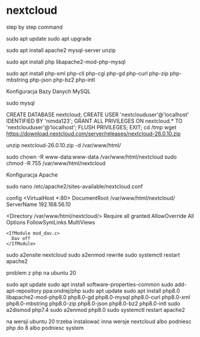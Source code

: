# nextcloud
step by step command

sudo apt update
sudo apt upgrade

sudo apt install apache2 mysql-server  unzip

sudo apt install php libapache2-mod-php-mysql

sudo apt install php-xml php-cli php-cgi php-gd php-curl php-zip php-mbstring php-json php-bz2 php-intl

 Konfiguracja Bazy Danych MySQL

 sudo mysql

CREATE DATABASE nextcloud;
CREATE USER 'nextclouduser'@'localhost' IDENTIFIED BY 'nimda123';
GRANT ALL PRIVILEGES ON nextcloud.* TO 'nextclouduser'@'localhost';
FLUSH PRIVILEGES;
EXIT;
cd /tmp
wget https://download.nextcloud.com/server/releases/nextcloud-26.0.10.zip
<!-- unzip nextcloud-26.0.10.zip
sudo mv nextcloud /var/www/html/nextcloud -->
unzip nextcloud-26.0.10.zip -d /var/www/html/


sudo chown -R www-data:www-data /var/www/html/nextcloud
sudo chmod -R 755 /var/www/html/nextcloud

Konfiguracja Apache

sudo nano /etc/apache2/sites-available/nextcloud.conf

config 
<VirtualHost *:80>
  DocumentRoot /var/www/html/nextcloud/
  ServerName 192.168.56.10

  <Directory /var/www/html/nextcloud/>
    Require all granted
    AllowOverride All
    Options FollowSymLinks MultiViews

    <IfModule mod_dav.c>
      Dav off
    </IfModule>
  </Directory>
</VirtualHost>


sudo a2ensite nextcloud
sudo a2enmod rewrite
sudo systemctl restart apache2


problem z php na ubuntu 20 

sudo apt update
sudo apt install software-properties-common
sudo add-apt-repository ppa:ondrej/php
sudo apt update
sudo apt install php8.0 libapache2-mod-php8.0 php8.0-gd php8.0-mysql php8.0-curl php8.0-xml php8.0-mbstring php8.0-zip php8.0-json php8.0-bz2 php8.0-intl
sudo a2dismod php7.4
sudo a2enmod php8.0
sudo systemctl restart apache2

na wersji ubuntu 20 trzeba instalować inna wersje nextcloud albo podniesc php do 8 albo podniesc system 
